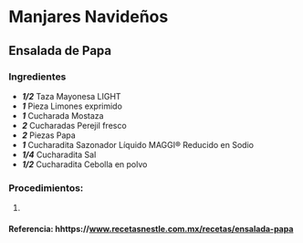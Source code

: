 # Manjares Navideños
## Ensalada de Papa
### Ingredientes
- ***1/2*** Taza Mayonesa LIGHT
- ***1*** Pieza Limones exprimido
- ***1*** Cucharada Mostaza
- ***2*** Cucharadas Perejil fresco
- ***2*** Piezas Papa
- ***1*** Cucharadita Sazonador Líquido MAGGI® Reducido en Sodio
- ***1/4*** Cucharadita Sal
- ***1/2*** Cucharadita Cebolla en polvo

### Procedimientos:
1. 

#### Referencia: hhttps://www.recetasnestle.com.mx/recetas/ensalada-papa
